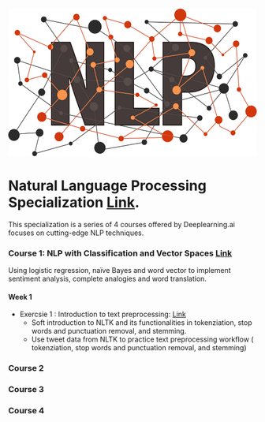 <p align="center">
  <img src="https://github.com/mei-pan/Natural_Language_Processing_Specialization/blob/main/NLP_shutterstock_raindrop74-1507366230.jpg" alt="Image description" width='auto', height='300'>
</p>


# Natural Language Processing Specialization [Link](https://www.coursera.org/specializations/natural-language-processing).

This specialization is a series of 4 courses offered by Deeplearning.ai focuses on cutting-edge NLP techniques. 

### Course 1: NLP with Classification and Vector Spaces [Link](https://www.coursera.org/learn/classification-vector-spaces-in-nlp?specialization=natural-language-processing)
Using logistic regression, naïve Bayes and word vector to implement sentiment analysis, complete analogies and word translation. 
    
#### Week 1 
- Exercsie 1 : Introduction to text preprocessing:     [Link](https://github.com/mei-pan/Natural_Language_Processing_Specialization/blob/main/NLPS_C1W1_Lab1.ipynb)
  - Soft introduction to NLTK and its functionalities in tokenziation, stop words and punctuation removal, and stemming.
  - Use tweet data from NLTK to practice text preprocessing workflow ( tokenziation, stop words and punctuation removal, and stemming)
        
### Course 2

### Course 3

### Course 4
